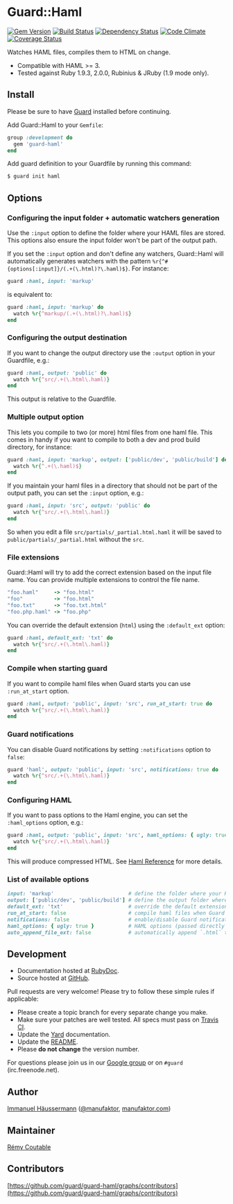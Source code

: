 # Guard::Haml

[![Gem Version](https://badge.fury.io/rb/guard-haml.png)](http://badge.fury.io/rb/guard-haml) [![Build Status](https://travis-ci.org/guard/guard-haml.png?branch=master)](https://travis-ci.org/guard/guard-haml) [![Dependency Status](https://gemnasium.com/guard/guard-haml.png)](https://gemnasium.com/guard/guard-haml) [![Code Climate](https://codeclimate.com/github/guard/guard-haml.png)](https://codeclimate.com/github/guard/guard-haml) [![Coverage Status](https://coveralls.io/repos/guard/guard-haml/badge.png?branch=master)](https://coveralls.io/r/guard/guard-haml)

Watches HAML files, compiles them to HTML on change.

* Compatible with HAML >= 3.
* Tested against Ruby 1.9.3, 2.0.0, Rubinius & JRuby (1.9 mode only).

## Install

Please be sure to have [Guard](https://github.com/guard/guard) installed before continuing.

Add Guard::Haml to your `Gemfile`:

```ruby
group :development do
  gem 'guard-haml'
end
```

Add guard definition to your Guardfile by running this command:

```bash
$ guard init haml
```

## Options

### Configuring the input folder + automatic watchers generation

Use the `:input` option to define the folder where your HAML files are stored.
This options also ensure the input folder won't be part of the output path.

If you set the `:input` option and don't define any watchers, Guard::Haml will
automatically generates watchers with the pattern
`%r{^#{options[:input]}/(.+(\.html)?\.haml)$}`. For instance:

```ruby
guard :haml, input: 'markup'
```

is equivalent to:

```ruby
guard :haml, input: 'markup' do
  watch %r{^markup/(.+(\.html)?\.haml)$}
end
```

### Configuring the output destination

If you want to change the output directory use the `:output` option in your
Guardfile, e.g.:

```ruby
guard :haml, output: 'public' do
  watch %r{^src/.+(\.html\.haml)}
end
```

This output is relative to the Guardfile.

### Multiple output option

This lets you compile to two (or more) html files from one haml file. This
comes in handy if you want to compile to both a dev and prod build directory,
for instance:

```ruby
guard :haml, input: 'markup', output: ['public/dev', 'public/build'] do
  watch %r{^.+(\.haml)$}
end
```

If you maintain your haml files in a directory that should not be part of the output path, you can set the `:input` option, e.g.:

```ruby
guard :haml, input: 'src', output: 'public' do
  watch %r{^src/.+(\.html\.haml)}
end
```
So when you edit a file `src/partials/_partial.html.haml`
it will be saved to `public/partials/_partial.html` without the `src`.

### File extensions

Guard::Haml will try to add the correct extension based on the input file name. You can provide multiple extensions to control the file name.

```ruby
"foo.haml"     -> "foo.html"
"foo"          -> "foo.html"
"foo.txt"      -> "foo.txt.html"
"foo.php.haml" -> "foo.php"
```

You can override the default extension (`html`) using the `:default_ext` option:

```ruby
guard :haml, default_ext: 'txt' do
  watch %r{^src/.+(\.html\.haml)}
end
```

### Compile when starting guard

If you want to compile haml files when Guard starts you can use `:run_at_start` option.

```ruby
guard :haml, output: 'public', input: 'src', run_at_start: true do
  watch %r{^src/.+(\.html\.haml)}
end
```

### Guard notifications

You can disable Guard notifications by setting `:notifications` option to `false`:

```ruby
guard 'haml', output: 'public', input: 'src', notifications: true do
  watch %r{^src/.+(\.html\.haml)}
end
```

### Configuring HAML

If you want to pass options to the Haml engine, you can set the `:haml_options` option, e.g.:

```ruby
guard :haml, output: 'public', input: 'src', haml_options: { ugly: true } do
  watch %r{^src/.+(\.html\.haml)}
end
```

This will produce compressed HTML. See [Haml Reference](http://haml.info/docs/yardoc/file.HAML_REFERENCE.html#options) for more details.

### List of available options

``` ruby
input: 'markup'                        # define the folder where your HAML files are stored
output: ['public/dev', 'public/build'] # define the output folder where conpiled HAML files are saved
default_ext: 'txt'                     # override the default extension (`html`)
run_at_start: false                    # compile haml files when Guard starts, default: false
notifications: false                   # enable/disable Guard notifications, default: true
haml_options: { ugly: true }           # HAML options (passed directly to HAML), default: {}
auto_append_file_ext: false            # automatically append `.html` to the generated files, default: true
```

## Development

* Documentation hosted at [RubyDoc](http://rubydoc.info/gems/guard-haml/frames).
* Source hosted at [GitHub](https://github.com/guard/guard-haml).

Pull requests are very welcome! Please try to follow these simple rules if applicable:

* Please create a topic branch for every separate change you make.
* Make sure your patches are well tested. All specs must pass on [Travis CI](https://travis-ci.org/guard/guard-haml).
* Update the [Yard](http://yardoc.org/) documentation.
* Update the [README](https://github.com/guard/guard-haml/blob/master/README.md).
* Please **do not change** the version number.

For questions please join us in our [Google group](http://groups.google.com/group/guard-dev) or on
`#guard` (irc.freenode.net).

## Author

[Immanuel Häussermann](https://github.com/manufaktor) ([@manufaktor](http://twitter.com/manufaktor), [manufaktor.com](http://manufaktor.com))

## Maintainer

[Rémy Coutable](https://github.com/rymai)

## Contributors

[https://github.com/guard/guard-haml/graphs/contributors](https://github.com/guard/guard-haml/graphs/contributors)
